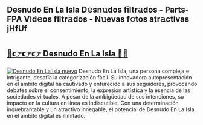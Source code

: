 ## Desnudo En La Isla D𝚎sn𝚞dos filtr𝚊dos - Parts-FPA Vid𝚎os filtr𝚊dos - N𝚞evas f𝚘tos atr𝚊ctivas jHfUf

# <h2><a href="http://mb8rtii.tromn.icu/?c=Desnudo+En+La+Isla">🔗👉👉👉 Desnudo En La Isla 🔗🔗</a></h2>

[![Desnudo En La Isla nuevo](https://i.imgur.com/pEAQMta.gif)](http://mb8rtii.tromn.icu/?c=Desnudo+En+La+Isla)
Desnudo En La Isla, una persona compleja e intrigante, desafía la categorización fácil. Su innovadora autopresentación en el ámbito digital ha cautivado y enfurecido a sus seguidores, provocando debates sobre el consentimiento, la expresión artística y la esencia de las sociedades virtuales. A pesar de la ambigüedad de sus intenciones, su impacto en la cultura en línea es indiscutible. Con una determinación inquebrantable y un atractivo innegable, el potencial de Desnudo En La Isla en el ámbito digital es ilimitado.
